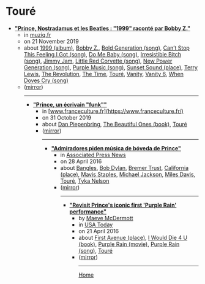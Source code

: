 # Touré

 - [**"Prince, Nostradamus et les Beatles : "1999" raconté par Bobby Z."**](http://muziq.fr/prince-nostradamus-beatles-1999-raconte-bobby-z/)<ul><li>in [muziq.fr](http://muziq.fr/)</li><li>on 21 November 2019</li><li>about [1999 (album)](../../topics/album/1999/index.md), [Bobby Z.](../../topics/bobby-z/index.md), [Bold Generation (song)](../../topics/song/bold-generation/index.md), [Can’t Stop This Feeling I Got (song)](../../topics/song/can-t-stop-this-feeling-i-got/index.md), [Do Me Baby (song)](../../topics/song/do-me-baby/index.md), [Irresistible Bitch (song)](../../topics/song/irresistible-bitch/index.md), [Jimmy Jam](../../topics/jimmy-jam/index.md), [Little Red Corvette (song)](../../topics/song/little-red-corvette/index.md), [New Power Generation (song)](../../topics/song/new-power-generation/index.md), [Purple Music (song)](../../topics/song/purple-music/index.md), [Sunset Sound (place)](../../topics/place/sunset-sound/index.md), [Terry Lewis](../../topics/terry-lewis/index.md), [The Revolution](../../topics/the-revolution/index.md), [The Time](../../topics/the-time/index.md), [Touré](../../topics/tour/index.md), [Vanity](../../topics/vanity/index.md), [Vanity 6](../../topics/vanity-6/index.md), [When Doves Cry (song)](../../topics/song/when-doves-cry/index.md)</li><li>([mirror](https://web.archive.org/web/*/http://muziq.fr/prince-nostradamus-beatles-1999-raconte-bobby-z/))</li><ul>

----

 - [**"Prince, un écrivain "funk""**](https://www.franceculture.fr/emissions/la-theorie/la-transition-culturelle-du-jeudi-31-octobre-2019)<ul><li>in [www.franceculture.fr](https://www.franceculture.fr/)</li><li>on 31 October 2019</li><li>about [Dan Piepenbring](../../topics/dan-piepenbring/index.md), [The Beautiful Ones (book)](../../topics/book/the-beautiful-ones/index.md), [Touré](../../topics/tour/index.md)</li><li>([mirror](https://web.archive.org/web/*/https://www.franceculture.fr/emissions/la-theorie/la-transition-culturelle-du-jeudi-31-octobre-2019))</li><ul>

----

 - [**"Admiradores piden música de bóveda de Prince"**](https://apnews.com/article/2fd8bfebd0284a1b893a84abbc165d03)<ul><li>in [Associated Press News](https://apnews.com/)</li><li>on 28 April 2016</li><li>about [Bangles](../../topics/bangles/index.md), [Bob Dylan](../../topics/bob-dylan/index.md), [Bremer Trust](../../topics/bremer-trust/index.md), [California (place)](../../topics/place/california/index.md), [Mavis Staples](../../topics/mavis-staples/index.md), [Michael Jackson](../../topics/michael-jackson/index.md), [Miles Davis](../../topics/miles-davis/index.md), [Touré](../../topics/tour/index.md), [Tyka Nelson](../../topics/tyka-nelson/index.md)</li><li>([mirror](https://web.archive.org/web/*/https://apnews.com/article/2fd8bfebd0284a1b893a84abbc165d03))</li><ul>

----

 - [**"Revisit Prince's iconic first 'Purple Rain' performance"**](https://usatoday.com/story/life/entertainthis/2016/04/21/prince-first-performance-purple-rain-video/83346434/)<ul><li>by [Maeve McDermott](../../authors/maeve-mcdermott/index.md)</li><li>in [USA Today](https://usatoday.com/)</li><li>on 21 April 2016</li><li>about [First Avenue (place)](../../topics/place/first-avenue/index.md), [I Would Die 4 U (book)](../../topics/book/i-would-die-4-u/index.md), [Purple Rain (movie)](../../topics/movie/purple-rain/index.md), [Purple Rain (song)](../../topics/song/purple-rain/index.md), [Touré](../../topics/tour/index.md)</li><li>([mirror](https://web.archive.org/web/*/https://usatoday.com/story/life/entertainthis/2016/04/21/prince-first-performance-purple-rain-video/83346434/))</li><ul>

----

[Home](../index.md)
